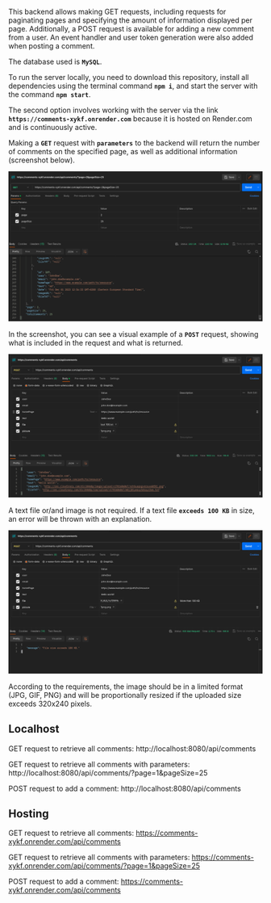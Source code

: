 This backend allows making GET requests, including requests for paginating pages and specifying the amount of information displayed per page. Additionally, a POST request is available for adding a new comment from a user.
An event handler and user token generation were also added when posting a comment.

The database used is **`MySQL`**.

To run the server locally, you need to download this repository, install all dependencies using the terminal command **`npm i`**, and start the server with the command **`npm start`**.

The second option involves working with the server via the link **`https://comments-xykf.onrender.com`** because it is hosted on Render.com and is continuously active.

Making a **`GET`** request with **`parameters`** to the backend will return the number of comments on the specified page, as well as additional information (screenshot below).

![parameters](./assets/parametrs.png)

In the screenshot, you can see a visual example of a **`POST`** request, showing what is included in the request and what is returned.

![POST comments](./assets/post.png)

A text file or/and image is not required.
If a text file **`exceeds 100 KB`** in size, an error will be thrown with an explanation.

![file exceeds 100 KB in size](./assets/100txt.png)

According to the requirements, the image should be in a limited format (JPG, GIF, PNG) and will be proportionally resized if the uploaded size exceeds 320x240 pixels.

## Localhost

GET request to retrieve all comments:
http://localhost:8080/api/comments

GET request to retrieve all comments with parameters:
http://localhost:8080/api/comments/?page=1&pageSize=25

POST request to add a comment:
http://localhost:8080/api/comments

## Hosting

GET request to retrieve all comments:
https://comments-xykf.onrender.com/api/comments

GET request to retrieve all comments with parameters:
https://comments-xykf.onrender.com/api/comments/?page=1&pageSize=25

POST request to add a comment:
https://comments-xykf.onrender.com/api/comments
